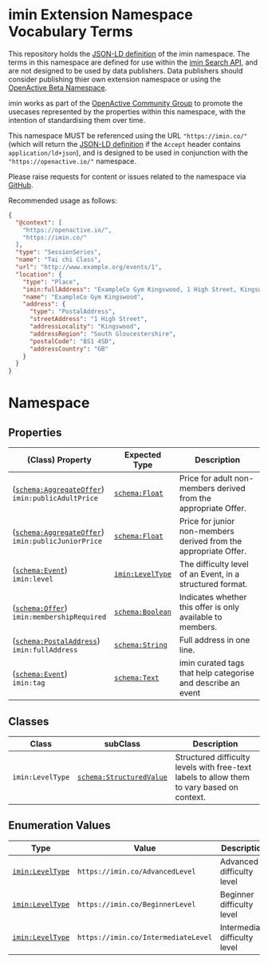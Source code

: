 # imin Extension Namespace Vocabulary Terms

This repository holds the [JSON-LD definition](http://ns.imin.co/imin.jsonld) of the imin namespace. The terms in this namespace are defined for use within the [imin Search API](https://docs.imin.co), and are not designed to be used by data publishers. Data publishers should consider publishing thier own extension namespace or using the [OpenActive Beta Namespace](https://www.openactive.io/ns-beta/).

imin works as part of the [OpenActive Community Group](https://www.w3.org/community/openactive) to promote the usecases represented by the properties within this namespace, with the intention of standardising them over time.

This namespace MUST be referenced using the URL `"https://imin.co/"` (which will return the [JSON-LD definition](http://ns.imin.co/imin.jsonld) if the `Accept` header contains `application/ld+json`), and is designed to be used in conjunction with the `"https://openactive.io/"` namespace.

Please raise requests for content or issues related to the namespace via [GitHub](https://github.com/imin-ltd/extension-namespace/issues). 

Recommended usage as follows:
```json
{
  "@context": [
    "https://openactive.io/",
    "https://imin.co/"
  ],
  "type": "SessionSeries",
  "name": "Tai chi Class",
  "url": "http://www.example.org/events/1",
  "location": {
    "type": "Place",
    "imin:fullAddress": "ExampleCo Gym Kingswood, 1 High Street, Kingswood, South Gloucestershire, BS1 4SD",
    "name": "ExampleCo Gym Kingswood",
    "address": {
      "type": "PostalAddress",
      "streetAddress": "1 High Street",
      "addressLocality": "Kingswood",
      "addressRegion": "South Gloucestershire",
      "postalCode": "BS1 4SD",
      "addressCountry": "GB"
    }
  }
}
```

# Namespace

## Properties

| (Class) Property    |  Expected Type  | Description                                                         |
|---------------------|-----------------|---------------------------------------------------------------------|
| ([`schema:AggregateOffer`](https://schema.org/AggregateOffer)) <br/> `imin:publicAdultPrice` | [`schema:Float`](https://schema.org/Float) | Price for adult non-members derived from the appropriate Offer. |
| ([`schema:AggregateOffer`](https://schema.org/AggregateOffer)) <br/> `imin:publicJuniorPrice` | [`schema:Float`](https://schema.org/Float) | Price for junior non-members derived from the appropriate Offer. |
| ([`schema:Event`](https://schema.org/Event)) <br/> `imin:level` | [`imin:LevelType`](https://imin.co/LevelType) | The difficulty level of an Event, in a structured format. |
| ([`schema:Offer`](https://schema.org/Offer)) <br/> `imin:membershipRequired` | [`schema:Boolean`](https://schema.org/Boolean) | Indicates whether this offer is only available to members. |
| ([`schema:PostalAddress`](https://schema.org/PostalAddress)) <br/> `imin:fullAddress` | [`schema:String`](https://schema.org/String) | Full address in one line. |
| ([`schema:Event`](https://schema.org/Event)) <br/> `imin:tag` | [`schema:Text`](https://schema.org/Text) | imin curated tags that help categorise and describe an event|



## Classes

| Class                      | subClass | Description                                                                                 |
|----------------------------|----------|---------------------------------------------------------------------------------------------|
| `imin:LevelType` | [`schema:StructuredValue`](https://schema.org/StructuredValue) | Structured difficulty levels with free-text labels to allow them to vary based on context. |



## Enumeration Values

| Type          | Value    | Description                                                                    |
|---------------|----------|--------------------------------------------------------------------------------|
| [`imin:LevelType`](https://imin.co/LevelType) | `https://imin.co/AdvancedLevel` | Advanced difficulty level |
| [`imin:LevelType`](https://imin.co/LevelType) | `https://imin.co/BeginnerLevel` | Beginner difficulty level |
| [`imin:LevelType`](https://imin.co/LevelType) | `https://imin.co/IntermediateLevel` | Intermediate difficulty level |
